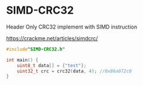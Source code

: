 # SIMD-CRC32
Header Only CRC32 implement with SIMD instruction

https://crackme.net/articles/simdcrc/

```C++
#include"SIMD-CRC32.h"

int main() {
    uint8_t data[] = {"test"};
    uint32_t crc = crc32(data, 4); //0x86a072c0
}
```

